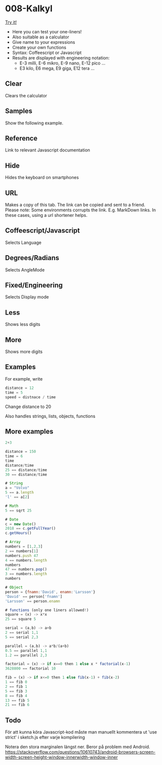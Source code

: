 # 008-Kalkyl

[Try it!](https://christernilsson.github.io/Lab/2018/008-Kalkyl)

* Here you can test your one-liners!
* Also suitable as a calculator
* Give name to your expressions
* Create your own functions
* Syntax: Coffeescript or Javascript
* Results are displayed with engineering notation:
	* E-3 milli, E-6 mikro, E-9 nano, E-12 pico ...
	* E3  kilo,  E6  mega,  E9  giga, E12  tera ...

## Clear
Clears the calculator

## Samples
Show the following example.

## Reference
Link to relevant Javascript documentation

## Hide
Hides the keyboard on smartphones

## URL

Makes a copy of this tab. The link can be copied and sent to a friend.
Please note: Some environments corrupts the link. E.g. MarkDown links. 
In these cases, using a url shortener helps.

## Coffeescript/Javascript

Selects Language

## Degrees/Radians

Selects AngleMode

## Fixed/Engineering

Selects Display mode

## Less

Shows less digits

## More

Shows more digits

## Examples

For example, write

```javascript
distance = 12
time = 5
speed = distnace / time
```

Change distance to 20

Also handles strings, lists, objects, functions

## More examples

```javascript
2+3

distance = 150
time = 6
time
distance/time
25 == distance/time
30 == distance/time

# String
a = "Volvo" 
5 == a.length
'l' == a[2]

# Math
5 == sqrt 25 

# Date
c = new Date() 
2018 == c.getFullYear()
c.getHours()

# Array
numbers = [1,2,3] 
2 == numbers[1]
numbers.push 47
4 == numbers.length
numbers 
47 == numbers.pop()
3 == numbers.length
numbers

# Object
person = {fnamn:'David', enamn:'Larsson'}
'David' == person['fnamn']
'Larsson' == person.enamn

# functions (only one liners allowed!)
square = (x) -> x*x
25 == square 5

serial = (a,b) -> a+b
2 == serial 1,1
5 == serial 2,3

parallel = (a,b) -> a*b/(a+b)
0.5 == parallel 1,1
1.2 == parallel 2,3

factorial = (x) -> if x==0 then 1 else x * factorial(x-1)
3628800 == factorial 10

fib = (x) -> if x<=0 then 1 else fib(x-1) + fib(x-2) 
1 == fib 0
2 == fib 1
5 == fib 3
8 == fib 4
13 == fib 5
21 == fib 6
```

## Todo

För att kunna köra Javascript-kod måste man manuellt kommentera ut 'use strict' i sketch.js efter varje kompilering

Notera den stora marginalen längst ner.
Beror på problem med Android.
https://stackoverflow.com/questions/10610743/android-browsers-screen-width-screen-height-window-innerwidth-window-inner
